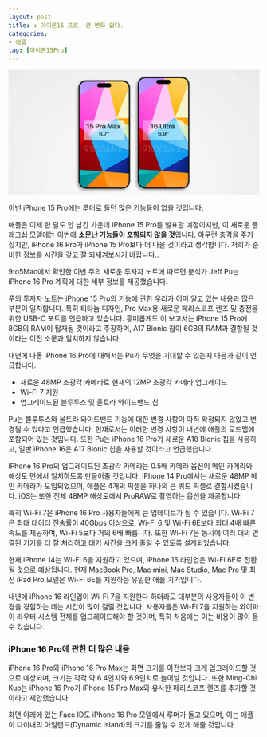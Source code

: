 ```yaml
---
layout: post  
title: ✚ 아이폰15 프로, 큰 변화 없다.
categories:
- 애플
tag: [아이폰15Pro]
---
```


<div class="markdown-image">
<img src="/assets/article_images/2023-08-16-iphone-16/1.jpg" alt="" align="middle"/></div>


<p class="drop-korean">
이번 iPhone 15 Pro에는 루머로 돌던 많은 기능들이 없을 것입니다.
</p>

애플은 이제 한 달도 안 남긴 가운데 iPhone 15 Pro를 발표할 예정이지만, 이 새로운 플래그십 모델에는 이번에 **소문난 기능들이 포함되지 않을 것**입니다. 아무런 충격을 주기 싫지만, iPhone 16 Pro가 iPhone 15 Pro보다 더 나을 것이라고 생각합니다. 저희가 준비한 정보를 시간을 갖고 잘 되새겨보시기 바랍니다..

9to5Mac에서 확인한 이번 주의 새로운 투자자 노트에 따르면 분석가 Jeff Pu는 iPhone 16 Pro 계획에 대한 세부 정보를 제공했습니다.

푸의 투자자 노트는 iPhone 15 Pro의 기능에 관한 우리가 이미 알고 있는 내용과 많은 부분이 일치합니다. 특히 티타늄 디자인, Pro Max용 새로운 페리스코프 렌즈 및 충전을 위한 USB-C 포트를 언급하고 있습니다. 흥미롭게도 이 보고서는 iPhone 15 Pro에 8GB의 RAM이 탑재될 것이라고 주장하며, A17 Bionic 칩이 6GB의 RAM과 결합될 것이라는 이전 소문과 일치하지 않습니다.

내년에 나올 iPhone 16 Pro에 대해서는 Pu가 무엇을 기대할 수 있는지 다음과 같이 언급합니다.
* 새로운 48MP 초광각 카메라로 현재의 12MP 초광각 카메라 업그레이드
* Wi-Fi 7 지원
* 업그레이드된 블루투스 및 울트라 와이드밴드 칩

Pu는 블루투스와 울트라 와이드밴드 기능에 대한 변경 사항이 아직 확정되지 않았고 변경될 수 있다고 언급했습니다. 현재로서는 이러한 변경 사항이 내년에 애플의 로드맵에 포함되어 있는 것입니다. 또한 Pu는 iPhone 16 Pro가 새로운 A18 Bionic 칩을 사용하고, 일반 iPhone 16은 A17 Bionic 칩을 사용할 것이라고 언급했습니다.

iPhone 16 Pro의 업그레이드된 초광각 카메라는 0.5배 카메라 옵션이 메인 카메라와 해상도 면에서 일치하도록 만들어줄 것입니다. iPhone 14 Pro에서는 새로운 48MP 메인 카메라가 도입되었으며, 애플은 4개의 픽셀을 하나의 큰 쿼드 픽셀로 결합시켰습니다. iOS는 또한 전체 48MP 해상도에서 ProRAW로 촬영하는 옵션을 제공합니다.

특히 Wi-Fi 7은 iPhone 16 Pro 사용자들에게 큰 업데이트가 될 수 있습니다. Wi-Fi 7은 최대 데이터 전송률이 40Gbps 이상으로, Wi-Fi 6 및 Wi-Fi 6E보다 최대 4배 빠른 속도를 제공하며, Wi-Fi 5보다 거의 6배 빠릅니다. 또한 Wi-Fi 7은 동시에 여러 대의 연결된 기기를 더 잘 처리하고 대기 시간을 크게 줄일 수 있도록 설계되었습니다.

현재 iPhone 14는 Wi-Fi 6을 지원하고 있으며, iPhone 15 라인업은 Wi-Fi 6E로 전환될 것으로 예상됩니다. 현재 MacBook Pro, Mac mini, Mac Studio, Mac Pro 및 최신 iPad Pro 모델은 Wi-Fi 6E를 지원하는 유일한 애플 기기입니다.

내년에 iPhone 16 라인업이 Wi-Fi 7을 지원한다 하더라도 대부분의 사용자들이 이 변경을 경험하는 데는 시간이 많이 걸릴 것입니다. 사용자들은 Wi-Fi 7을 지원하는 와이파이 라우터 시스템 전체를 업그레이드해야 할 것이며, 특히 처음에는 이는 비용이 많이 들 수 있습니다.

### iPhone 16 Pro에 관한 더 많은 내용
iPhone 16 Pro와 iPhone 16 Pro Max는 화면 크기를 이전보다 크게 업그레이드할 것으로 예상되며, 크기는 각각 약 6.4인치와 6.9인치로 늘어날 것입니다. 또한 Ming-Chi Kuo는 iPhone 16 Pro가 iPhone 15 Pro Max와 유사한 페리스코프 렌즈를 추가할 것이라고 제안했습니다.

화면 아래에 있는 Face ID도 iPhone 16 Pro 모델에서 루머가 돌고 있으며, 이는 애플이 다이내믹 아일랜드(Dynamic Island)의 크기를 줄일 수 있게 해줄 것입니다.